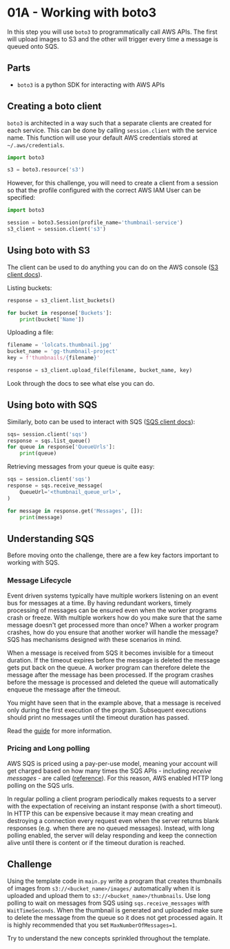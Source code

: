 # 01A - Working with boto3

In this step you will use `boto3` to programmatically call AWS APIs. The first will upload images to S3 and the other will trigger every time a message is queued onto SQS.

## Parts

- `boto3` is a python SDK for interacting with AWS APIs

## Creating a boto client

`boto3` is architected in a way such that a separate clients are created for each service. This can be done by calling `session.client` with the service name. This function will use your default AWS credentials stored at `~/.aws/credentials`.

```python
import boto3

s3 = boto3.resource('s3')
```

However, for this challenge, you will need to create a client from a session so that the profile configured with the correct AWS IAM User can be specified:

```python
import boto3

session = boto3.Session(profile_name='thumbnail-service')
s3_client = session.client('s3')
```

## Using boto with S3

The client can be used to do anything you can do on the AWS console ([S3 client docs](https://boto3.amazonaws.com/v1/documentation/api/latest/reference/services/s3.html#id243)).

Listing buckets:

```python
response = s3_client.list_buckets()

for bucket in response['Buckets']:
	print(bucket['Name'])
```

Uploading a file:

```python
filename = 'lolcats.thumbnail.jpg'
bucket_name = 'gg-thumbnail-project'
key = f'thumbnails/{filename}'

response = s3_client.upload_file(filename, bucket_name, key)
```

Look through the docs to see what else you can do.

## Using boto with SQS

Similarly, boto can be used to interact with SQS ([SQS client docs](https://boto3.amazonaws.com/v1/documentation/api/latest/reference/services/sqs.html)):

```python
sqs= session.client('sqs')
response = sqs.list_queue()
for queue in response['QueueUrls']:
	print(queue)
```

Retrieving messages from your queue is quite easy:

```python
sqs = session.client('sqs')
response = sqs.receive_message(
	QueueUrl='<thumbnail_queue_url>',
)

for message in response.get('Messages', []):
	print(message)
```


## Understanding SQS

Before moving onto the challenge, there are a few key factors important to working with SQS.

### Message Lifecycle

Event driven systems typically have multiple workers listening on an event bus for messages at a time. By having redundant workers, timely processing of messages can be ensured even when the worker programs crash or freeze. With multiple workers how do you make sure that the same message doesn't get processed more than once? When a worker program crashes, how do you ensure that another worker will handle the message? SQS has mechanisms designed with these scenarios in mind.

When a message is received from SQS it becomes invisible for a timeout duration. If the timeout expires before the message is deleted the message gets put back on the queue. A worker program can therefore delete the message after the message has been processed. If the program crashes before the message is processed and deleted the queue will automatically enqueue the message after the timeout.

You might have seen that in the example above, that a message is received only during the first execution of the program. Subsequent executions should print no messages until the timeout duration has passed.

Read the [guide](https://docs.aws.amazon.com/AWSSimpleQueueService/latest/SQSDeveloperGuide/sqs-basic-architecture.html) for more information.

### Pricing and Long polling

AWS SQS is priced using a pay-per-use model, meaning your account will get charged based on how many times the SQS APIs - including _receive messages_ - are called ([reference](https://aws.amazon.com/sqs/pricing/)). For this reason, AWS enabled HTTP long polling on the SQS urls.

In regular polling a client program periodically makes requests to a server with the expectation of receiving an instant response (with a short timeout). In HTTP this can be expensive because it may mean creating and destroying a connection every request even when the server returns blank responses (e.g. when there are no queued messages). Instead, with long polling enabled, the server will delay responding and keep the connection alive until there is content or if the timeout duration is reached.

## Challenge

Using the template code in `main.py` write a program that creates thumbnails of images from `s3://<bucket_name>/images/` automatically when it is uploaded and upload them to `s3://<bucket_name>/thumbnails`. Use long polling to wait on messages from SQS using `sqs.receive_messages` with `WaitTimeSeconds`. When the thumbnail is generated and uploaded make sure to delete the message from the queue so it does not get processed again. It is highly recommended that you set `MaxNumberOfMessages=1`.

Try to understand the new concepts sprinkled throughout the template.